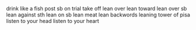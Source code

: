 drink like a fish
post sb on trial
take off
lean over
lean toward
lean over sb 
lean against sth
lean on sb
lean meat
lean backwords
leaning tower of pisa
listen to your head
listen to your heart
